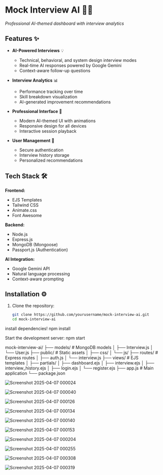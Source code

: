 # Mock Interview AI 🤖💬

*Professional AI-themed dashboard with interview analytics*

## Features ✨

- **AI-Powered Interviews** 💡
  - Technical, behavioral, and system design interview modes
  - Real-time AI responses powered by Google Gemini
  - Context-aware follow-up questions

- **Interview Analytics** 📊
  - Performance tracking over time
  - Skill breakdown visualization
  - AI-generated improvement recommendations

- **Professional Interface** 🎨
  - Modern AI-themed UI with animations
  - Responsive design for all devices
  - Interactive session playback

- **User Management** 👤
  - Secure authentication
  - Interview history storage
  - Personalized recommendations

## Tech Stack 🛠️

**Frontend:**
- EJS Templates
- Tailwind CSS
- Animate.css
- Font Awesome

**Backend:**
- Node.js
- Express.js
- MongoDB (Mongoose)
- Passport.js (Authentication)

**AI Integration:**
- Google Gemini API
- Natural language processing
- Context-aware prompting

## Installation ⚙️

1. Clone the repository:
   ```bash
   git clone https://github.com/yourusername/mock-interview-ai.git
   cd mock-interview-ai
install dependencies!
npm install

Start the development server:
npm start

mock-interview-ai/
├── models/                # MongoDB models
│   ├── Interview.js
│   └── User.js
├── public/                # Static assets
│   ├── css/
│   └── js/
├── routes/                # Express routes
│   ├── auth.js
│   └── interview.js
├── views/                 # EJS templates
│   ├── partials/
│   ├── dashboard.ejs
│   ├── interview.ejs
│   ├── interview_history.ejs
│   ├── login.ejs
│   └── register.ejs
├── app.js                 # Main application
└── package.json





![Screenshot 2025-04-07 000024](https://github.com/user-attachments/assets/881e0f8b-36c4-47e2-97a3-990725c751eb)



![Screenshot 2025-04-07 000040](https://github.com/user-attachments/assets/fcc6e6cd-9c7b-4766-95aa-6b61d7da74c0)

![Screenshot 2025-04-07 000126](https://github.com/user-attachments/assets/4b1aa48c-4cf8-408b-a4d9-fd7104469753)

![Screenshot 2025-04-07 000134](https://github.com/user-attachments/assets/0d2366ff-b91f-4541-abaa-6afdc2a14512)

![Screenshot 2025-04-07 000140](https://github.com/user-attachments/assets/c82c6ca1-4ba9-453a-91bc-093d3720d323)

![Screenshot 2025-04-07 000153](https://github.com/user-attachments/assets/1c145c33-f082-4cc7-8778-3e380cafa00b)

![Screenshot 2025-04-07 000204](https://github.com/user-attachments/assets/5448f8ab-7ce6-4f32-93b4-8cf61404a7e6)

![Screenshot 2025-04-07 000255](https://github.com/user-attachments/assets/93312493-9473-4dcd-97cc-846385cc9cd7)

![Screenshot 2025-04-07 000308](https://github.com/user-attachments/assets/29ada405-4bcf-490a-b9d9-d1b40e5c8588)

![Screenshot 2025-04-07 000319](https://github.com/user-attachments/assets/e74b1dc4-0386-44ca-8638-a7bc118acaa2)









